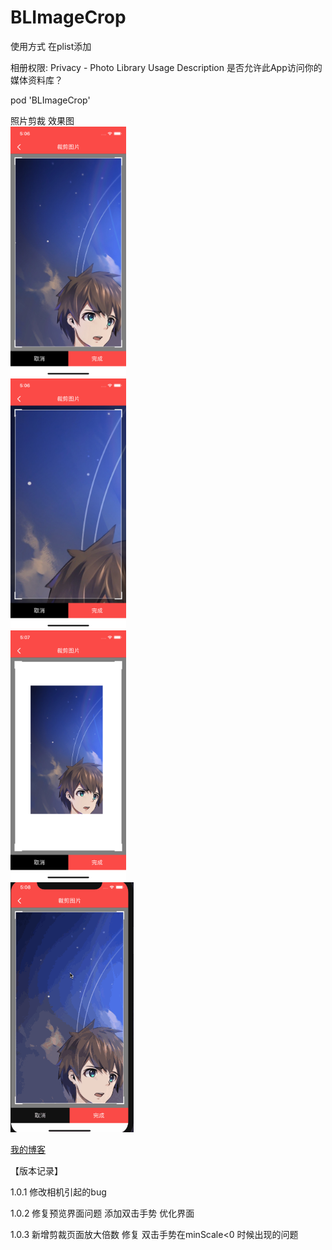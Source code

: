 # BLImageCrop
使用方式
在plist添加



相册权限: Privacy - Photo Library Usage Description    是否允许此App访问你的媒体资料库？



pod 'BLImageCrop'

照片剪裁
效果图
<br>
<img height="400" src="/Images/111.png"/>
<br>
<img height="400" src="/Images/222.png"/>
<br>
<img height="400" src="/Images/333.png"/>
<br>
<img height="400" src="/Images/444.gif"/>
<br>


[我的博客](https://my.oschina.net/iceTear/blog)  

【版本记录】

1.0.1 修改相机引起的bug

1.0.2 修复预览界面问题  添加双击手势  优化界面  

1.0.3 新增剪裁页面放大倍数 修复 双击手势在minScale<0 时候出现的问题


